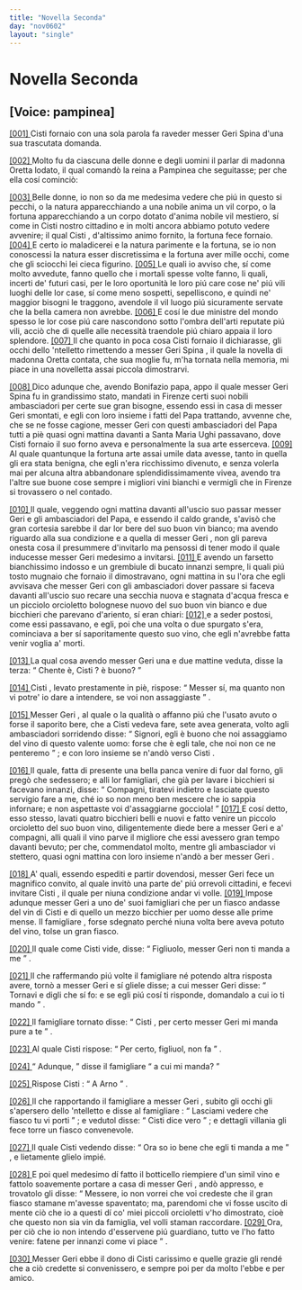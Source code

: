 ```yaml
---
title: "Novella Seconda"
day: "nov0602"
layout: "single"
---
```

<div id="nov0602" type="novella" who="pampinea">
 <h1>
  Novella Seconda
 </h1>
 <p>
  <h2>
   [Voice: pampinea]
  </h2>
 </p>
 <argument>
  <p>
   <a href="{{ site.baseurl }}enDecameron/nov0602#p06020001">
    [001]
   </a>
   <name persref="cisti" type="person">
    Cisti
   </name>
   fornaio con una sola parola fa raveder messer
   <name persref="gerispina" type="person">
    Geri Spina
   </name>
   d'una sua trascutata domanda.
  </p>
 </argument>
 <div3 type="commentary" who="author">
  <p>
   <a href="{{ site.baseurl }}enDecameron/nov0602#p06020002">
    [002]
   </a>
   Molto fu da ciascuna delle donne e degli uomini il parlar di
   <name persref="oretta" type="person">
    madonna Oretta
   </name>
   lodato, il qual comand&ograve; la
   <name persref="elissa" type="person">
    reina
   </name>
   a
   <name persref="pampinea" type="person">
    Pampinea
   </name>
   che seguitasse; per che ella cos&iacute; cominci&ograve;:
  </p>
 </div3>
 <div3 type="commentary" who="pampinea">
  <p>
   <a href="{{ site.baseurl }}enDecameron/nov0602#p06020003">
    [003]
   </a>
   Belle donne, io non so da me medesima vedere che pi&uacute; in questo si pecchi, o la natura apparecchiando a una nobile anima un vil corpo, o la fortuna apparecchiando a un corpo dotato d'anima nobile vil mestiero, s&iacute; come in
   <name persref="cisti" type="person">
    Cisti
   </name>
   nostro cittadino e in molti ancora abbiamo potuto vedere avvenire; il qual
   <name persref="cisti" type="person">
    Cisti
   </name>
   , d'altissimo animo fornito, la fortuna fece fornaio.
   <a href="{{ site.baseurl }}enDecameron/nov0602#p06020004">
    [004]
   </a>
   E certo io maladicerei e la natura parimente e la fortuna, se io non conoscessi la natura esser discretissima e la fortuna aver mille occhi, come che gli sciocchi lei cieca figurino.
   <a href="{{ site.baseurl }}enDecameron/nov0602#p06020005">
    [005]
   </a>
   Le quali io avviso che, s&iacute; come molto avvedute, fanno quello che i mortali spesse volte fanno, li quali, incerti de' futuri casi, per le loro oportunit&agrave; le loro pi&uacute; care cose ne' pi&uacute; vili luoghi delle lor case, s&iacute; come meno sospetti, sepelliscono, e quindi ne' maggior bisogni le traggono, avendole il vil luogo pi&uacute; sicuramente servate che la bella camera non avrebbe.
   <a href="{{ site.baseurl }}enDecameron/nov0602#p06020006">
    [006]
   </a>
   E cos&iacute; le due ministre del mondo spesso le lor cose pi&uacute; care nascondono sotto l'ombra dell'arti reputate pi&uacute; vili, acci&ograve; che di quelle alle necessit&agrave; traendole pi&uacute; chiaro appaia il loro splendore.
   <a href="{{ site.baseurl }}enDecameron/nov0602#p06020007">
    [007]
   </a>
   Il che quanto in poca cosa
   <name persref="cisti" type="person">
    Cisti
   </name>
   fornaio il dichiarasse, gli occhi dello 'ntelletto rimettendo a messer
   <name persref="gerispina" type="person">
    Geri Spina
   </name>
   , il quale la novella di madonna Oretta contata, che sua moglie fu, m'ha tornata nella memoria, mi piace in una novelletta assai piccola dimostrarvi.
  </p>
 </div3>
 <p>
  <a href="{{ site.baseurl }}enDecameron/nov0602#p06020008">
   [008]
  </a>
  Dico adunque che, avendo
  <name persref="bonifazio" type="person">
   Bonifazio
  </name>
  papa, appo il quale messer
  <name persref="gerispina" type="person">
   Geri Spina
  </name>
  fu in grandissimo stato, mandati in
  <name placeref="firenze" type="place">
   Firenze
  </name>
  certi suoi nobili ambasciadori per certe sue gran bisogne, essendo essi in casa di messer
  <name persref="gerispina" type="person">
   Geri
  </name>
  smontati, e egli con loro insieme i fatti del Papa trattando, avvenne che, che se ne fosse cagione, messer
  <name persref="gerispina" type="person">
   Geri
  </name>
  con questi ambasciadori del Papa tutti a pi&egrave; quasi ogni mattina davanti a
  <name placeref="santamariaughi" type="place">
   Santa Maria Ughi
  </name>
  passavano, dove
  <name persref="cisti" type="person">
   Cisti
  </name>
  fornaio il suo forno aveva e personalmente la sua arte esserceva.
  <a href="{{ site.baseurl }}enDecameron/nov0602#p06020009">
   [009]
  </a>
  Al quale quantunque la fortuna arte assai umile data avesse, tanto in quella gli era stata benigna, che egli n'era ricchissimo divenuto, e senza volerla mai per alcuna altra abbandonare splendidissimamente vivea, avendo tra l'altre sue buone cose sempre i migliori vini bianchi e vermigli che in
  <name placeref="firenze" type="place">
   Firenze
  </name>
  si trovassero o nel contado.
 </p>
 <p>
  <a href="{{ site.baseurl }}enDecameron/nov0602#p06020010">
   [010]
  </a>
  Il quale, veggendo ogni mattina davanti all'uscio suo passar messer
  <name persref="gerispina" type="person">
   Geri
  </name>
  e gli ambasciadori del Papa, e essendo il caldo grande, s'avis&ograve; che gran cortesia sarebbe il dar lor bere del suo buon vin bianco; ma avendo riguardo alla sua condizione e a quella di messer
  <name persref="gerispina" type="person">
   Geri
  </name>
  , non gli pareva onesta cosa il presummere d'invitarlo ma pensossi di tener modo il quale inducesse messer
  <name persref="gerispina" type="person">
   Geri
  </name>
  medesimo a invitarsi.
  <a href="{{ site.baseurl }}enDecameron/nov0602#p06020011">
   [011]
  </a>
  E avendo un farsetto bianchissimo indosso e un grembiule di bucato innanzi sempre, li quali pi&uacute; tosto mugnaio che fornaio il dimostravano, ogni mattina in su l'ora che egli avvisava che messer
  <name persref="gerispina" type="person">
   Geri
  </name>
  con gli ambasciadori dover passare si faceva davanti all'uscio suo recare una secchia nuova e stagnata d'acqua fresca e un picciolo orcioletto bolognese nuovo del suo buon vin bianco e due bicchieri che parevano d'ariento, s&iacute; eran chiari:
  <a href="{{ site.baseurl }}enDecameron/nov0602#p06020012">
   [012]
  </a>
  e a seder postosi, come essi passavano, e egli, poi che una volta o due spurgato s'era, cominciava a ber s&iacute; saporitamente questo suo vino, che egli n'avrebbe fatta venir voglia a' morti.
 </p>
 <p>
  <a href="{{ site.baseurl }}enDecameron/nov0602#p06020013">
   [013]
  </a>
  La qual cosa avendo messer
  <name persref="gerispina" type="person">
   Geri
  </name>
  una e due mattine veduta, disse la terza:
  <q direct="unspecified" who="gerispina">
   Chente &egrave;,
   <name persref="cisti" type="person">
    Cisti
   </name>
   ? &egrave; buono?
  </q>
 </p>
 <p>
  <a href="{{ site.baseurl }}enDecameron/nov0602#p06020014">
   [014]
  </a>
  <name persref="cisti" type="person">
   Cisti
  </name>
  , levato prestamente in pi&egrave;, rispose:
  <q direct="unspecified" who="cisti">
   Messer s&iacute;, ma quanto non vi potre' io dare a intendere, se voi non assaggiaste
  </q>
  .
 </p>
 <p>
  <a href="{{ site.baseurl }}enDecameron/nov0602#p06020015">
   [015]
  </a>
  Messer
  <name persref="gerispina" type="person">
   Geri
  </name>
  , al quale o la qualit&agrave; o affanno pi&uacute; che l'usato avuto o forse il saporito bere, che a
  <name persref="cisti" type="person">
   Cisti
  </name>
  vedeva fare, sete avea generata, volto agli ambasciadori sorridendo disse:
  <q direct="unspecified" who="gerispina">
   Signori, egli &egrave; buono che noi assaggiamo del vino di questo valente uomo: forse che &egrave; egli tale, che noi non ce ne penteremo
  </q>
  ; e con loro insieme se n'and&ograve; verso
  <name persref="cisti" type="person">
   Cisti
  </name>
  .
 </p>
 <p>
  <a href="{{ site.baseurl }}enDecameron/nov0602#p06020016">
   [016]
  </a>
  Il quale, fatta di presente una bella panca venire di fuor dal forno, gli preg&ograve; che sedessero; e alli lor famigliari, che gi&agrave; per lavare i bicchieri si facevano innanzi, disse:
  <q direct="unspecified" who="cisti">
   Compagni, tiratevi indietro e lasciate questo servigio fare a me, ch&eacute; io so non meno ben mescere che io sappia infornare; e non aspettaste voi d'assaggiarne gocciola!
  </q>
  <a href="{{ site.baseurl }}enDecameron/nov0602#p06020017">
   [017]
  </a>
  E cos&iacute; detto, esso stesso, lavati quatro bicchieri belli e nuovi e fatto venire un piccolo orcioletto del suo buon vino, diligentemente diede bere a messer
  <name persref="gerispina" type="person">
   Geri
  </name>
  e a' compagni, alli quali il vino parve il migliore che essi avessero gran tempo davanti bevuto; per che, commendatol molto, mentre gli ambasciador vi stettero, quasi ogni mattina con loro insieme n'and&ograve; a ber messer
  <name persref="gerispina" type="person">
   Geri
  </name>
  .
 </p>
 <p>
  <a href="{{ site.baseurl }}enDecameron/nov0602#p06020018">
   [018]
  </a>
  A' quali, essendo espediti e partir dovendosi, messer
  <name persref="gerispina" type="person">
   Geri
  </name>
  fece un magnifico convito, al quale invit&ograve; una parte de' pi&uacute; orrevoli cittadini, e fecevi invitare
  <name persref="cisti" type="person">
   Cisti
  </name>
  , il quale per niuna condizione andar vi volle.
  <a href="{{ site.baseurl }}enDecameron/nov0602#p06020019">
   [019]
  </a>
  Impose adunque messer
  <name persref="gerispina" type="person">
   Geri
  </name>
  a uno de' suoi famigliari che per un fiasco andasse del vin di
  <name persref="cisti" type="person">
   Cisti
  </name>
  e di quello un mezzo bicchier per uomo desse alle prime mense. Il
  <name persref="famigliare-0602" type="person">
   famigliare
  </name>
  , forse sdegnato perch&eacute; niuna volta bere aveva potuto del vino, tolse un gran fiasco.
 </p>
 <p>
  <a href="{{ site.baseurl }}enDecameron/nov0602#p06020020">
   [020]
  </a>
  Il quale come
  <name persref="cisti" type="person">
   Cisti
  </name>
  vide, disse:
  <q direct="unspecified" who="cisti">
   Figliuolo, messer
   <name persref="gerispina" type="person">
    Geri
   </name>
   non ti manda a me
  </q>
  .
 </p>
 <p>
  <a href="{{ site.baseurl }}enDecameron/nov0602#p06020021">
   [021]
  </a>
  Il che raffermando pi&uacute; volte il
  <name persref="famigliare-0602" type="person">
   famigliare
  </name>
  n&eacute; potendo altra risposta avere, torn&ograve; a messer
  <name persref="gerispina" type="person">
   Geri
  </name>
  e s&iacute; gliele disse; a cui messer
  <name persref="gerispina" type="person">
   Geri
  </name>
  disse:
  <q direct="unspecified" who="gerispina">
   Tornavi e digli che s&iacute; fo: e se egli pi&uacute; cos&iacute; ti risponde, domandalo a cui io ti mando
  </q>
  .
 </p>
 <p>
  <a href="{{ site.baseurl }}enDecameron/nov0602#p06020022">
   [022]
  </a>
  Il
  <name persref="famigliare-0602" type="person">
   famigliare
  </name>
  tornato disse:
  <q direct="unspecified" who="famigliare-0602">
   <name persref="cisti" type="person">
    Cisti
   </name>
   , per certo messer
   <name persref="gerispina" type="person">
    Geri
   </name>
   mi manda pure a te
  </q>
  .
 </p>
 <p>
  <a href="{{ site.baseurl }}enDecameron/nov0602#p06020023">
   [023]
  </a>
  Al quale
  <name persref="cisti" type="person">
   Cisti
  </name>
  rispose:
  <q direct="unspecified" who="cisti">
   Per certo, figliuol, non fa
  </q>
  .
 </p>
 <p>
  <a href="{{ site.baseurl }}enDecameron/nov0602#p06020024">
   [024]
  </a>
  <q direct="unspecified" who="famigliare-0602">
   Adunque,
  </q>
  disse il
  <name persref="famigliare-0602" type="person">
   famigliare
  </name>
  <q direct="unspecified">
   a cui mi manda?
  </q>
 </p>
 <p>
  <a href="{{ site.baseurl }}enDecameron/nov0602#p06020025">
   [025]
  </a>
  Rispose
  <name persref="cisti" type="person">
   Cisti
  </name>
  :
  <q direct="unspecified" who="cisti">
   A Arno
  </q>
  .
 </p>
 <p>
  <a href="{{ site.baseurl }}enDecameron/nov0602#p06020026">
   [026]
  </a>
  Il che rapportando il
  <name persref="famigliare-0602" type="person">
   famigliare
  </name>
  a messer
  <name persref="gerispina" type="person">
   Geri
  </name>
  , subito gli occhi gli s'apersero dello 'ntelletto e disse al
  <name persref="famigliare-0602" type="person">
   famigliare
  </name>
  :
  <q direct="unspecified" who="gerispina">
   Lasciami vedere che fiasco tu vi porti
  </q>
  ; e vedutol disse:
  <q direct="unspecified">
   <name persref="cisti" type="person">
    Cisti
   </name>
   dice vero
  </q>
  ; e dettagli villania gli fece torre un fiasco convenevole.
 </p>
 <p>
  <a href="{{ site.baseurl }}enDecameron/nov0602#p06020027">
   [027]
  </a>
  Il quale
  <name persref="cisti" type="person">
   Cisti
  </name>
  vedendo disse:
  <q direct="unspecified" who="cisti">
   Ora so io bene che egli ti manda a me
  </q>
  , e lietamente glielo impi&eacute;.
 </p>
 <p>
  <a href="{{ site.baseurl }}enDecameron/nov0602#p06020028">
   [028]
  </a>
  E poi quel medesimo d&iacute; fatto il botticello riempiere d'un simil vino e fattolo soavemente portare a casa di messer
  <name persref="gerispina" type="person">
   Geri
  </name>
  , and&ograve; appresso, e trovatolo gli disse:
  <q direct="unspecified" who="cisti">
   Messere, io non vorrei che voi credeste che il gran fiasco stamane m'avesse spaventato; ma, parendomi che vi fosse uscito di mente ci&ograve; che io a questi d&iacute; co' miei piccoli orcioletti v'ho dimostrato, cio&egrave; che questo non sia vin da famiglia, vel volli staman raccordare.
   <a href="{{ site.baseurl }}enDecameron/nov0602#p06020029">
    [029]
   </a>
   Ora, per ci&ograve; che io non intendo d'esservene pi&uacute; guardiano, tutto ve l'ho fatto venire: fatene per innanzi come vi piace
  </q>
  .
 </p>
 <p>
  <a href="{{ site.baseurl }}enDecameron/nov0602#p06020030">
   [030]
  </a>
  Messer
  <name persref="gerispina" type="person">
   Geri
  </name>
  ebbe il dono di
  <name persref="cisti" type="person">
   Cisti
  </name>
  carissimo e quelle grazie gli rend&eacute; che a ci&ograve; credette si convenissero, e sempre poi per da molto l'ebbe e per amico.
 </p>
</div>